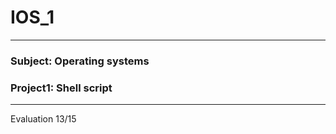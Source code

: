 # IOS_1
--------------------------------
### Subject: Operating systems
### Project1: Shell script
--------------------------------
Evaluation 13/15 
